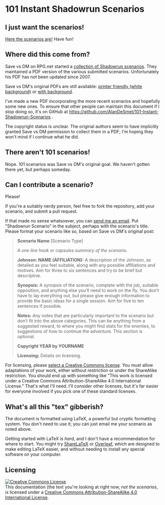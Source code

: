 101 Instant Shadowrun Scenarios
===============================


I just want the scenarios!
--------------------------

[Here the scenarios are!](101-Instant-Shadowrun-Scenarios.pdf) Have fun!



Where did this come from?
-------------------------

Save vs DM on RPG.net started a [collection of Shadowrun scenarios](https://forum.rpg.net/showthread.php?321504-Shadowrun-4th-101-Instant-Scenarios). They maintained a PDF version of the various submitted scenarios. Unfortunately his PDF has not been updated since 2007.

Save vs DM's original PDFs are still available: [printer friendly (white background)](http://www.savevsdm.com/pdf/SR4-101Scenarios-PF.pdf) or [with background](http://www.savevsdm.com/pdf/SR4-101Scenarios.pdf).

I've made a new PDF incorporating the more recent scenarios and hopefully some new ones.  To ensure that other people can maintain this document if I stop doing so, it's on GitHub at https://github.com/AlanDeSmet/101-Instant-Shadowrun-Scenarios .

The copyright status is unclear. The original authors seem to have implicitly granted Save vs DM permission to collect them in a PDF; I'm hoping they won't mind if I continue what he did.



There aren't 101 scenarios!
---------------------------

Nope.  101 scenarios was Save vs DM's original goal. We haven't gotten there yet, but perhaps someday.



Can I contribute a scenario?
----------------------------

Please!

If you're a suitably nerdy person, feel free to fork the repository, add your scenario, and submit a pull request.

If that made no sense whatsoever, you can [send me an email](http://www.highprogrammer.com/alan/email.html).  Put "Shadowrun Scenario" in the subject, perhaps with the scenario's title.  Please format your scenario like so, based on Save vs DM's original post:

> **Scenario Name** [Scenario Type]
>
> _A one line hook or capsules summary of the scenario._
>
> **Johnson: NAME (AFFILIATION):** A description of the Johnson, as detailed as you feel suitable, along with any possible affiliations and motives. Aim for three to six sentences and try to be brief but descriptive.
>
> **Synopsis:** A synopsis of the scenario, complete with the job, suitable opposition, and anything else you’ll need to work on the fly. You don’t have to lay everything out, but please give enough information to provide the basic ideas for a single session. Aim for five to ten sentences if possible.
>
> **Notes:** Any notes that are particularly important to the scenario but don’t fit into the above categories. This can be anything from a suggested reward, to where you might find stats for the enemies, to suggestions of how to continue the adventure. This section is optional.
>
> **Copyright YEAR by YOURNAME**
>
> **Licensing:** Details on licensing.

For licensing, please [select a Creative Commons license](https://creativecommons.org/share-your-work/).  You must allow adaptations of your work, either without restriction or under the ShareAlike restriction.   You should end up with something like "This work is licensed under a Creative Commons Attribution-ShareAlike 4.0 International License."  That's what I'll need. I'll consider other licenses, but it's far easier for everyone involved if you pick one of these standard licenses.



What's all this "tex" gibberish?
--------------------------------

The document is formatted using LaTeX, a powerful but cryptic formatting system. You don't need to use it; you can just email me your scenario as noted above.

Getting started with LaTeX is _hard_, and I don't have a recommendation for where to start. You might try [ShareLaTeX](https://www.sharelatex.com/) or [Overleaf](https://www.overleaf.com/), which are designed to make editing LaTeX easier, and without needing to install any special software on your computer.




Licensing
---------

<a rel="license" href="http://creativecommons.org/licenses/by-sa/4.0/"><img alt="Creative Commons License" style="border-width:0" src="https://i.creativecommons.org/l/by-sa/4.0/88x31.png" /></a><br />This documentation (the text you're looking at right now, <em>not the scenarios</em>, is licensed under a <a rel="license" href="http://creativecommons.org/licenses/by-sa/4.0/">Creative Commons Attribution-ShareAlike 4.0 International License</a>.

